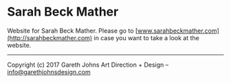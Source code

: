 # Sarah Beck Mather

Website for Sarah Beck Mather. Please go to [www.sarahbeckmather.com](http://sarahbeckmather.com) in case you want to take a look at the website.

* * *

Copyright (c) 2017 Gareth Johns Art Direction + Design – info@garethjohnsdesign.com